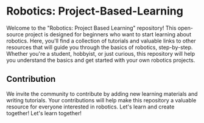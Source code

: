 # Robotics: Project-Based-Learning

Welcome to the "Robotics: Project Based Learning" repository! This open-source project is designed for beginners who want to start learning about robotics. Here, you'll find a collection of tutorials and valuable links to other resources that will guide you through the basics of robotics, step-by-step. Whether you're a student, hobbyist, or just curious, this repository will help you understand the basics and get started with your own robotics projects.

## Contribution
We invite the community to contribute by adding new learning materials and writing tutorials. Your contributions will help make this repository a valuable resource for everyone interested in robotics. Let's learn and create together! Let's learn together!
